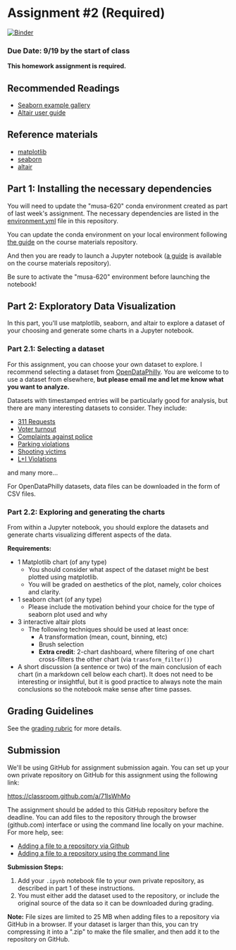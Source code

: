 # Assignment #2 (Required)

[![Binder](https://mybinder.org/badge_logo.svg)](https://mybinder.org/v2/gh/MUSA-620-Fall-2019/assignment-2/master)

### Due Date: 9/19 by the start of class

**This homework assignment is required.**

## Recommended Readings

- [Seaborn example gallery](https://seaborn.pydata.org/examples/index.html)
- [Altair user guide](https://altair-viz.github.io/)

## Reference materials

- [matplotlib](https://matplotlib.org/)
- [seaborn](https://seaborn.pydata.org/)
- [altair](https://altair-viz.github.io/)

## Part 1: Installing the necessary dependencies

You will need to update the "musa-620" conda environment created as part of
last week's assignment. The necessary dependencies are listed in the
[environment.yml](environment.yml) file in this repository.

You can update the conda environment on your local environment following
[the guide](https://github.com/MUSA-620-Fall-2019/course-materials/blob/master/general-guides/updating-your-environment.md) on the course materials repository.

And then you are ready to launch a Jupyter notebook ([a guide](https://github.com/MUSA-620-Fall-2019/course-materials/blob/master/general-guides/launching-jupyter-notebook.md) is available on the
course materials repository).

Be sure to activate the "musa-620" environment before launching the notebook!

## Part 2: Exploratory Data Visualization

In this part, you'll use matplotlib, seaborn, and altair to explore a
dataset of your choosing and generate some charts in a Jupyter notebook.

### Part 2.1: Selecting a dataset

For this assignment, you can choose your own dataset to explore. I recommend selecting a dataset from [OpenDataPhilly](https://www.opendataphilly.org/). You are welcome to to use a dataset from elsewhere, **but please email me and let me know what you want to analyze.**

Datasets with timestamped entries will be particularly good for analysis, but there are many
interesting datasets to consider. They include:

- [311 Requests](https://www.opendataphilly.org/dataset/311-service-and-information-requests)
- [Voter turnout](https://www.opendataphilly.org/dataset/voter-turnout)
- [Complaints against police](https://www.opendataphilly.org/dataset/police-complaints)
- [Parking violations](https://www.opendataphilly.org/dataset/parking-violations)
- [Shooting victims](https://www.opendataphilly.org/dataset/shooting-victims)
- [L+I Violations](https://www.opendataphilly.org/dataset/licenses-and-inspections-violations)

and many more...

For OpenDataPhilly datasets, data files can be downloaded in the form of CSV files.

### Part 2.2: Exploring and generating the charts

From within a Jupyter notebook, you should explore the
datasets and generate charts visualizing different aspects of the data.

**Requirements:**

- 1 Matplotlib chart (of any type)
  - You should consider what aspect of the dataset might be best plotted using matplotlib.
  - You will be graded on aesthetics of the plot, namely, color choices and clarity.
- 1 seaborn chart (of any type)
  - Please include the motivation behind your choice for the type of seaborn plot used and why
- 3 interactive altair plots
  - The following techniques should be used at least once:
    - A transformation (mean, count, binning, etc)
    - Brush selection
    - **Extra credit**: 2-chart dashboard, where filtering of one chart cross-filters the other chart (via `transform_filter()`)
- A short discussion (a sentence or two) of the main conclusion of each chart (in a markdown cell below each chart). It does not need to be interesting or insightful, but it is good practice to always note the main conclusions so the notebook make sense after time passes.

## Grading Guidelines

See the [grading rubric](./rubric.md) for more details.

## Submission

We'll be using GitHub for assignment submission again. You can set up your own private repository on GitHub for this assignment using the following link:

https://classroom.github.com/a/71lsWhMo

The assignment should be added to this GitHub repository before the deadline. You can add files to
the repository through the browser (github.com) interface or using the command line locally on your machine.
For more help, see:

- [Adding a file to a repository via Github](https://help.github.com/en/articles/adding-a-file-to-a-repository)
- [Adding a file to a repository using the command line](https://help.github.com/en/articles/adding-a-file-to-a-repository-using-the-command-line)

**Submission Steps:**

1. Add your `.ipynb` notebook file to your own private repository, as described in part 1 of these instructions.
1. You must either add the dataset used to the repository, or include the original source of the data so it can be downloaded during grading.

**Note:** File sizes are limited to 25 MB when adding files to a repository via GitHub in a browser. If your
dataset is larger than this, you can try compressing it into a ".zip" to make the file smaller, and then
add it to the repository on GitHub.
